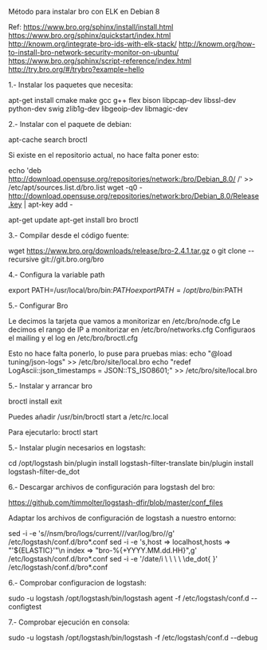 Método para instalar bro con ELK en Debian 8

Ref:
https://www.bro.org/sphinx/install/install.html
https://www.bro.org/sphinx/quickstart/index.html
http://knowm.org/integrate-bro-ids-with-elk-stack/
http://knowm.org/how-to-install-bro-network-security-monitor-on-ubuntu/
https://www.bro.org/sphinx/script-reference/index.html
http://try.bro.org/#/trybro?example=hello


1.- Instalar los paquetes que necesita:

apt-get install cmake make gcc g++ flex bison libpcap-dev libssl-dev python-dev swig zlib1g-dev libgeoip-dev libmagic-dev



2.- Instalar con el paquete de debian:

apt-cache search broctl

Si existe en el repositorio actual, no hace falta poner esto:

echo 'deb http://download.opensuse.org/repositories/network:/bro/Debian_8.0/ /' >> /etc/apt/sources.list.d/bro.list
wget -q0 - http://download.opensuse.org/repositories/network:bro/Debian_8.0/Release.key | apt-key add -

apt-get update
apt-get install bro broctl



3.- Compilar desde el código fuente:

wget https://www.bro.org/downloads/release/bro-2.4.1.tar.gz
o
git clone --recursive git://git.bro.org/bro


4.- Configura la variable path

export PATH=/usr/local/bro/bin:$PATH
o
export PATH=/opt/bro/bin:$PATH

5.- Configurar Bro

Le decimos la tarjeta que vamos a monitorizar en /etc/bro/node.cfg
Le decimos el rango de IP a monitorizar en /etc/bro/networks.cfg
Configuraos el mailing y el log en /etc/bro/broctl.cfg

Esto no  hace falta ponerlo, lo puse para pruebas mias:
echo "@load tuning/json-logs" >> /etc/bro/site/local.bro
echo "redef LogAscii::json_timestamps = JSON::TS_ISO8601;" >> /etc/bro/site/local.bro

5.- Instalar y arrancar bro

broctl
install
exit

Puedes añadir /usr/bin/broctl start a /etc/rc.local

Para ejecutarlo:
broctl start


5.- Instalar plugin necesarios en logstash:

cd /opt/logstash
bin/plugin install logstash-filter-translate
bin/plugin install logstash-filter-de_dot


6.- Descargar archivos de configuración para logstash del bro:

https://github.com/timmolter/logstash-dfir/blob/master/conf_files

Adaptar los archivos de configuración de logstash a nuestro entorno:

sed -i -e 's/\/nsm\/bro\/logs\/current\//\/var\/log\/bro\//g' /etc/logstash/conf.d/bro*.conf
sed -i -e 's,host => localhost,hosts => "'${ELASTIC}'"\n index => "bro-%{+YYYY.MM.dd.HH}",g' /etc/logstash/conf.d/bro*.conf
sed -i -e '/date/i \ \ \ \ \de_dot{ }' /etc/logstash/conf.d/bro*.conf


6.- Comprobar configuracion de logstash:

sudo -u logstash /opt/logstash/bin/logstash agent -f /etc/logstash/conf.d --configtest


7.- Comprobar ejecución en consola:

sudo -u logstash /opt/logstash/bin/logstash -f /etc/logstash/conf.d --debug


